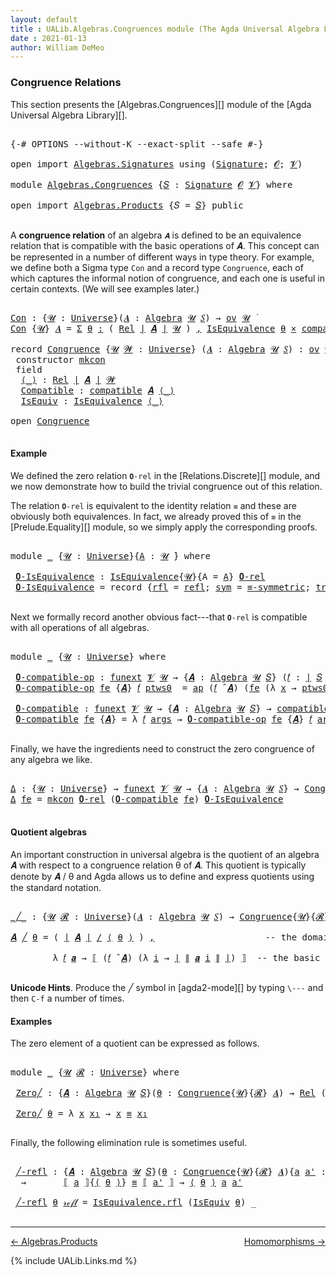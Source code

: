 ```yaml
---
layout: default
title : UALib.Algebras.Congruences module (The Agda Universal Algebra Library)
date : 2021-01-13
author: William DeMeo
---
```


### <a id="congruence-relations">Congruence Relations</a>

This section presents the [Algebras.Congruences][] module of the [Agda Universal Algebra Library][].

<pre class="Agda">

<a id="320" class="Symbol">{-#</a> <a id="324" class="Keyword">OPTIONS</a> <a id="332" class="Pragma">--without-K</a> <a id="344" class="Pragma">--exact-split</a> <a id="358" class="Pragma">--safe</a> <a id="365" class="Symbol">#-}</a>

<a id="370" class="Keyword">open</a> <a id="375" class="Keyword">import</a> <a id="382" href="Algebras.Signatures.html" class="Module">Algebras.Signatures</a> <a id="402" class="Keyword">using</a> <a id="408" class="Symbol">(</a><a id="409" href="Algebras.Signatures.html#1299" class="Function">Signature</a><a id="418" class="Symbol">;</a> <a id="420" href="Prelude.Preliminaries.html#5600" class="Generalizable">𝓞</a><a id="421" class="Symbol">;</a> <a id="423" href="Universes.html#262" class="Generalizable">𝓥</a><a id="424" class="Symbol">)</a>

<a id="427" class="Keyword">module</a> <a id="434" href="Algebras.Congruences.html" class="Module">Algebras.Congruences</a> <a id="455" class="Symbol">{</a><a id="456" href="Algebras.Congruences.html#456" class="Bound">𝑆</a> <a id="458" class="Symbol">:</a> <a id="460" href="Algebras.Signatures.html#1299" class="Function">Signature</a> <a id="470" href="Prelude.Preliminaries.html#5600" class="Generalizable">𝓞</a> <a id="472" href="Universes.html#262" class="Generalizable">𝓥</a><a id="473" class="Symbol">}</a> <a id="475" class="Keyword">where</a>

<a id="482" class="Keyword">open</a> <a id="487" class="Keyword">import</a> <a id="494" href="Algebras.Products.html" class="Module">Algebras.Products</a> <a id="512" class="Symbol">{</a><a id="513" class="Argument">𝑆</a> <a id="515" class="Symbol">=</a> <a id="517" href="Algebras.Congruences.html#456" class="Bound">𝑆</a><a id="518" class="Symbol">}</a> <a id="520" class="Keyword">public</a>

</pre>

A **congruence relation** of an algebra `𝑨` is defined to be an equivalence relation that is compatible with the basic operations of 𝑨.  This concept can be represented in a number of different ways in type theory.  For example, we define both a Sigma type `Con` and a record type `Congruence`, each of which captures the informal notion of congruence, and each one is useful in certain contexts. (We will see examples later.)

<pre class="Agda">

<a id="Con"></a><a id="982" href="Algebras.Congruences.html#982" class="Function">Con</a> <a id="986" class="Symbol">:</a> <a id="988" class="Symbol">{</a><a id="989" href="Algebras.Congruences.html#989" class="Bound">𝓤</a> <a id="991" class="Symbol">:</a> <a id="993" href="Agda.Primitive.html#423" class="Function">Universe</a><a id="1001" class="Symbol">}(</a><a id="1003" href="Algebras.Congruences.html#1003" class="Bound">𝑨</a> <a id="1005" class="Symbol">:</a> <a id="1007" href="Algebras.Algebras.html#694" class="Function">Algebra</a> <a id="1015" href="Algebras.Congruences.html#989" class="Bound">𝓤</a> <a id="1017" href="Algebras.Congruences.html#456" class="Bound">𝑆</a><a id="1018" class="Symbol">)</a> <a id="1020" class="Symbol">→</a> <a id="1022" href="Algebras.Products.html#1918" class="Function">ov</a> <a id="1025" href="Algebras.Congruences.html#989" class="Bound">𝓤</a> <a id="1027" href="Universes.html#403" class="Function Operator">̇</a>
<a id="1029" href="Algebras.Congruences.html#982" class="Function">Con</a> <a id="1033" class="Symbol">{</a><a id="1034" href="Algebras.Congruences.html#1034" class="Bound">𝓤</a><a id="1035" class="Symbol">}</a> <a id="1037" href="Algebras.Congruences.html#1037" class="Bound">𝑨</a> <a id="1039" class="Symbol">=</a> <a id="1041" href="MGS-MLTT.html#3074" class="Function">Σ</a> <a id="1043" href="Algebras.Congruences.html#1043" class="Bound">θ</a> <a id="1045" href="MGS-MLTT.html#3074" class="Function">꞉</a> <a id="1047" class="Symbol">(</a> <a id="1049" href="Relations.Discrete.html#7795" class="Function">Rel</a> <a id="1053" href="Prelude.Preliminaries.html#13523" class="Function Operator">∣</a> <a id="1055" href="Algebras.Congruences.html#1037" class="Bound">𝑨</a> <a id="1057" href="Prelude.Preliminaries.html#13523" class="Function Operator">∣</a> <a id="1059" href="Algebras.Congruences.html#1034" class="Bound">𝓤</a> <a id="1061" class="Symbol">)</a> <a id="1063" href="MGS-MLTT.html#3074" class="Function">,</a> <a id="1065" href="Relations.Quotients.html#2378" class="Record">IsEquivalence</a> <a id="1079" href="Algebras.Congruences.html#1043" class="Bound">θ</a> <a id="1081" href="MGS-MLTT.html#3515" class="Function Operator">×</a> <a id="1083" href="Algebras.Algebras.html#5864" class="Function">compatible</a> <a id="1094" href="Algebras.Congruences.html#1037" class="Bound">𝑨</a> <a id="1096" href="Algebras.Congruences.html#1043" class="Bound">θ</a>

<a id="1099" class="Keyword">record</a> <a id="Congruence"></a><a id="1106" href="Algebras.Congruences.html#1106" class="Record">Congruence</a> <a id="1117" class="Symbol">{</a><a id="1118" href="Algebras.Congruences.html#1118" class="Bound">𝓤</a> <a id="1120" href="Algebras.Congruences.html#1120" class="Bound">𝓦</a> <a id="1122" class="Symbol">:</a> <a id="1124" href="Agda.Primitive.html#423" class="Function">Universe</a><a id="1132" class="Symbol">}</a> <a id="1134" class="Symbol">(</a><a id="1135" href="Algebras.Congruences.html#1135" class="Bound">𝑨</a> <a id="1137" class="Symbol">:</a> <a id="1139" href="Algebras.Algebras.html#694" class="Function">Algebra</a> <a id="1147" href="Algebras.Congruences.html#1118" class="Bound">𝓤</a> <a id="1149" href="Algebras.Congruences.html#456" class="Bound">𝑆</a><a id="1150" class="Symbol">)</a> <a id="1152" class="Symbol">:</a> <a id="1154" href="Algebras.Products.html#1918" class="Function">ov</a> <a id="1157" href="Algebras.Congruences.html#1120" class="Bound">𝓦</a> <a id="1159" href="Agda.Primitive.html#636" class="Function Operator">⊔</a> <a id="1161" href="Algebras.Congruences.html#1118" class="Bound">𝓤</a> <a id="1163" href="Universes.html#403" class="Function Operator">̇</a>  <a id="1166" class="Keyword">where</a>
 <a id="1173" class="Keyword">constructor</a> <a id="mkcon"></a><a id="1185" href="Algebras.Congruences.html#1185" class="InductiveConstructor">mkcon</a>
 <a id="1192" class="Keyword">field</a>
  <a id="Congruence.⟨_⟩"></a><a id="1200" href="Algebras.Congruences.html#1200" class="Field Operator">⟨_⟩</a> <a id="1204" class="Symbol">:</a> <a id="1206" href="Relations.Discrete.html#7795" class="Function">Rel</a> <a id="1210" href="Prelude.Preliminaries.html#13523" class="Function Operator">∣</a> <a id="1212" href="Algebras.Congruences.html#1135" class="Bound">𝑨</a> <a id="1214" href="Prelude.Preliminaries.html#13523" class="Function Operator">∣</a> <a id="1216" href="Algebras.Congruences.html#1120" class="Bound">𝓦</a>
  <a id="Congruence.Compatible"></a><a id="1220" href="Algebras.Congruences.html#1220" class="Field">Compatible</a> <a id="1231" class="Symbol">:</a> <a id="1233" href="Algebras.Algebras.html#5864" class="Function">compatible</a> <a id="1244" href="Algebras.Congruences.html#1135" class="Bound">𝑨</a> <a id="1246" href="Algebras.Congruences.html#1200" class="Field Operator">⟨_⟩</a>
  <a id="Congruence.IsEquiv"></a><a id="1252" href="Algebras.Congruences.html#1252" class="Field">IsEquiv</a> <a id="1260" class="Symbol">:</a> <a id="1262" href="Relations.Quotients.html#2378" class="Record">IsEquivalence</a> <a id="1276" href="Algebras.Congruences.html#1200" class="Field Operator">⟨_⟩</a>

<a id="1281" class="Keyword">open</a> <a id="1286" href="Algebras.Congruences.html#1106" class="Module">Congruence</a>

</pre>



#### <a id="example">Example</a>

We defined the zero relation `𝟎-rel` in the [Relations.Discrete][] module, and we now demonstrate how to build the trivial congruence out of this relation.

The relation `𝟎-rel` is equivalent to the identity relation `≡` and these are obviously both equivalences. In fact, we already proved this of `≡` in the [Prelude.Equality][] module, so we simply apply the corresponding proofs.

<pre class="Agda">

<a id="1745" class="Keyword">module</a> <a id="1752" href="Algebras.Congruences.html#1752" class="Module">_</a> <a id="1754" class="Symbol">{</a><a id="1755" href="Algebras.Congruences.html#1755" class="Bound">𝓤</a> <a id="1757" class="Symbol">:</a> <a id="1759" href="Agda.Primitive.html#423" class="Function">Universe</a><a id="1767" class="Symbol">}{</a><a id="1769" href="Algebras.Congruences.html#1769" class="Bound">A</a> <a id="1771" class="Symbol">:</a> <a id="1773" href="Algebras.Congruences.html#1755" class="Bound">𝓤</a> <a id="1775" href="Universes.html#403" class="Function Operator">̇</a><a id="1776" class="Symbol">}</a> <a id="1778" class="Keyword">where</a>

 <a id="1786" href="Algebras.Congruences.html#1786" class="Function">𝟎-IsEquivalence</a> <a id="1802" class="Symbol">:</a> <a id="1804" href="Relations.Quotients.html#2378" class="Record">IsEquivalence</a><a id="1817" class="Symbol">{</a><a id="1818" href="Algebras.Congruences.html#1755" class="Bound">𝓤</a><a id="1819" class="Symbol">}{</a><a id="1821" class="Argument">A</a> <a id="1823" class="Symbol">=</a> <a id="1825" href="Algebras.Congruences.html#1769" class="Bound">A</a><a id="1826" class="Symbol">}</a> <a id="1828" href="Relations.Discrete.html#8324" class="Function">𝟎-rel</a>
 <a id="1835" href="Algebras.Congruences.html#1786" class="Function">𝟎-IsEquivalence</a> <a id="1851" class="Symbol">=</a> <a id="1853" class="Keyword">record</a> <a id="1860" class="Symbol">{</a><a id="1861" href="Relations.Quotients.html#2446" class="Field">rfl</a> <a id="1865" class="Symbol">=</a> <a id="1867" href="Prelude.Equality.html#1413" class="InductiveConstructor">refl</a><a id="1871" class="Symbol">;</a> <a id="1873" href="Relations.Quotients.html#2471" class="Field">sym</a> <a id="1877" class="Symbol">=</a> <a id="1879" href="Prelude.Equality.html#1964" class="Function">≡-symmetric</a><a id="1890" class="Symbol">;</a> <a id="1892" href="Relations.Quotients.html#2496" class="Field">trans</a> <a id="1898" class="Symbol">=</a> <a id="1900" href="Prelude.Equality.html#2090" class="Function">≡-transitive</a><a id="1912" class="Symbol">}</a>

</pre>

Next we formally record another obvious fact---that `𝟎-rel` is compatible with all operations of all algebras.

<pre class="Agda">

<a id="2053" class="Keyword">module</a> <a id="2060" href="Algebras.Congruences.html#2060" class="Module">_</a> <a id="2062" class="Symbol">{</a><a id="2063" href="Algebras.Congruences.html#2063" class="Bound">𝓤</a> <a id="2065" class="Symbol">:</a> <a id="2067" href="Agda.Primitive.html#423" class="Function">Universe</a><a id="2075" class="Symbol">}</a> <a id="2077" class="Keyword">where</a>

 <a id="2085" href="Algebras.Congruences.html#2085" class="Function">𝟎-compatible-op</a> <a id="2101" class="Symbol">:</a> <a id="2103" href="MGS-FunExt-from-Univalence.html#393" class="Function">funext</a> <a id="2110" href="Algebras.Congruences.html#472" class="Bound">𝓥</a> <a id="2112" href="Algebras.Congruences.html#2063" class="Bound">𝓤</a> <a id="2114" class="Symbol">→</a> <a id="2116" class="Symbol">{</a><a id="2117" href="Algebras.Congruences.html#2117" class="Bound">𝑨</a> <a id="2119" class="Symbol">:</a> <a id="2121" href="Algebras.Algebras.html#694" class="Function">Algebra</a> <a id="2129" href="Algebras.Congruences.html#2063" class="Bound">𝓤</a> <a id="2131" href="Algebras.Congruences.html#456" class="Bound">𝑆</a><a id="2132" class="Symbol">}</a> <a id="2134" class="Symbol">(</a><a id="2135" href="Algebras.Congruences.html#2135" class="Bound">𝑓</a> <a id="2137" class="Symbol">:</a> <a id="2139" href="Prelude.Preliminaries.html#13523" class="Function Operator">∣</a> <a id="2141" href="Algebras.Congruences.html#456" class="Bound">𝑆</a> <a id="2143" href="Prelude.Preliminaries.html#13523" class="Function Operator">∣</a><a id="2144" class="Symbol">)</a> <a id="2146" class="Symbol">→</a> <a id="2148" href="Relations.Discrete.html#10136" class="Function">compatible-fun</a> <a id="2163" class="Symbol">(</a><a id="2164" href="Algebras.Congruences.html#2135" class="Bound">𝑓</a> <a id="2166" href="Algebras.Algebras.html#2991" class="Function Operator">̂</a> <a id="2168" href="Algebras.Congruences.html#2117" class="Bound">𝑨</a><a id="2169" class="Symbol">)</a> <a id="2171" href="Relations.Discrete.html#8324" class="Function">𝟎-rel</a>
 <a id="2178" href="Algebras.Congruences.html#2085" class="Function">𝟎-compatible-op</a> <a id="2194" href="Algebras.Congruences.html#2194" class="Bound">fe</a> <a id="2197" class="Symbol">{</a><a id="2198" href="Algebras.Congruences.html#2198" class="Bound">𝑨</a><a id="2199" class="Symbol">}</a> <a id="2201" href="Algebras.Congruences.html#2201" class="Bound">𝑓</a> <a id="2203" href="Algebras.Congruences.html#2203" class="Bound">ptws0</a>  <a id="2210" class="Symbol">=</a> <a id="2212" href="MGS-MLTT.html#6613" class="Function">ap</a> <a id="2215" class="Symbol">(</a><a id="2216" href="Algebras.Congruences.html#2201" class="Bound">𝑓</a> <a id="2218" href="Algebras.Algebras.html#2991" class="Function Operator">̂</a> <a id="2220" href="Algebras.Congruences.html#2198" class="Bound">𝑨</a><a id="2221" class="Symbol">)</a> <a id="2223" class="Symbol">(</a><a id="2224" href="Algebras.Congruences.html#2194" class="Bound">fe</a> <a id="2227" class="Symbol">(λ</a> <a id="2230" href="Algebras.Congruences.html#2230" class="Bound">x</a> <a id="2232" class="Symbol">→</a> <a id="2234" href="Algebras.Congruences.html#2203" class="Bound">ptws0</a> <a id="2240" href="Algebras.Congruences.html#2230" class="Bound">x</a><a id="2241" class="Symbol">))</a>

 <a id="2246" href="Algebras.Congruences.html#2246" class="Function">𝟎-compatible</a> <a id="2259" class="Symbol">:</a> <a id="2261" href="MGS-FunExt-from-Univalence.html#393" class="Function">funext</a> <a id="2268" href="Algebras.Congruences.html#472" class="Bound">𝓥</a> <a id="2270" href="Algebras.Congruences.html#2063" class="Bound">𝓤</a> <a id="2272" class="Symbol">→</a> <a id="2274" class="Symbol">{</a><a id="2275" href="Algebras.Congruences.html#2275" class="Bound">𝑨</a> <a id="2277" class="Symbol">:</a> <a id="2279" href="Algebras.Algebras.html#694" class="Function">Algebra</a> <a id="2287" href="Algebras.Congruences.html#2063" class="Bound">𝓤</a> <a id="2289" href="Algebras.Congruences.html#456" class="Bound">𝑆</a><a id="2290" class="Symbol">}</a> <a id="2292" class="Symbol">→</a> <a id="2294" href="Algebras.Algebras.html#5864" class="Function">compatible</a> <a id="2305" href="Algebras.Congruences.html#2275" class="Bound">𝑨</a> <a id="2307" href="Relations.Discrete.html#8324" class="Function">𝟎-rel</a>
 <a id="2314" href="Algebras.Congruences.html#2246" class="Function">𝟎-compatible</a> <a id="2327" href="Algebras.Congruences.html#2327" class="Bound">fe</a> <a id="2330" class="Symbol">{</a><a id="2331" href="Algebras.Congruences.html#2331" class="Bound">𝑨</a><a id="2332" class="Symbol">}</a> <a id="2334" class="Symbol">=</a> <a id="2336" class="Symbol">λ</a> <a id="2338" href="Algebras.Congruences.html#2338" class="Bound">𝑓</a> <a id="2340" href="Algebras.Congruences.html#2340" class="Bound">args</a> <a id="2345" class="Symbol">→</a> <a id="2347" href="Algebras.Congruences.html#2085" class="Function">𝟎-compatible-op</a> <a id="2363" href="Algebras.Congruences.html#2327" class="Bound">fe</a> <a id="2366" class="Symbol">{</a><a id="2367" href="Algebras.Congruences.html#2331" class="Bound">𝑨</a><a id="2368" class="Symbol">}</a> <a id="2370" href="Algebras.Congruences.html#2338" class="Bound">𝑓</a> <a id="2372" href="Algebras.Congruences.html#2340" class="Bound">args</a>

</pre>

Finally, we have the ingredients need to construct the zero congruence of any algebra we like.

<pre class="Agda">

<a id="Δ"></a><a id="2500" href="Algebras.Congruences.html#2500" class="Function">Δ</a> <a id="2502" class="Symbol">:</a> <a id="2504" class="Symbol">{</a><a id="2505" href="Algebras.Congruences.html#2505" class="Bound">𝓤</a> <a id="2507" class="Symbol">:</a> <a id="2509" href="Agda.Primitive.html#423" class="Function">Universe</a><a id="2517" class="Symbol">}</a> <a id="2519" class="Symbol">→</a> <a id="2521" href="MGS-FunExt-from-Univalence.html#393" class="Function">funext</a> <a id="2528" href="Algebras.Congruences.html#472" class="Bound">𝓥</a> <a id="2530" href="Algebras.Congruences.html#2505" class="Bound">𝓤</a> <a id="2532" class="Symbol">→</a> <a id="2534" class="Symbol">{</a><a id="2535" href="Algebras.Congruences.html#2535" class="Bound">𝑨</a> <a id="2537" class="Symbol">:</a> <a id="2539" href="Algebras.Algebras.html#694" class="Function">Algebra</a> <a id="2547" href="Algebras.Congruences.html#2505" class="Bound">𝓤</a> <a id="2549" href="Algebras.Congruences.html#456" class="Bound">𝑆</a><a id="2550" class="Symbol">}</a> <a id="2552" class="Symbol">→</a> <a id="2554" href="Algebras.Congruences.html#1106" class="Record">Congruence</a> <a id="2565" href="Algebras.Congruences.html#2535" class="Bound">𝑨</a>
<a id="2567" href="Algebras.Congruences.html#2500" class="Function">Δ</a> <a id="2569" href="Algebras.Congruences.html#2569" class="Bound">fe</a> <a id="2572" class="Symbol">=</a> <a id="2574" href="Algebras.Congruences.html#1185" class="InductiveConstructor">mkcon</a> <a id="2580" href="Relations.Discrete.html#8324" class="Function">𝟎-rel</a> <a id="2586" class="Symbol">(</a><a id="2587" href="Algebras.Congruences.html#2246" class="Function">𝟎-compatible</a> <a id="2600" href="Algebras.Congruences.html#2569" class="Bound">fe</a><a id="2602" class="Symbol">)</a> <a id="2604" href="Algebras.Congruences.html#1786" class="Function">𝟎-IsEquivalence</a>

</pre>




#### <a id="quotient-algebras">Quotient algebras</a>

An important construction in universal algebra is the quotient of an algebra 𝑨 with respect to a congruence relation θ of 𝑨.  This quotient is typically denote by 𝑨 / θ and Agda allows us to define and express quotients using the standard notation.

<pre class="Agda">

<a id="_╱_"></a><a id="2954" href="Algebras.Congruences.html#2954" class="Function Operator">_╱_</a> <a id="2958" class="Symbol">:</a> <a id="2960" class="Symbol">{</a><a id="2961" href="Algebras.Congruences.html#2961" class="Bound">𝓤</a> <a id="2963" href="Algebras.Congruences.html#2963" class="Bound">𝓡</a> <a id="2965" class="Symbol">:</a> <a id="2967" href="Agda.Primitive.html#423" class="Function">Universe</a><a id="2975" class="Symbol">}(</a><a id="2977" href="Algebras.Congruences.html#2977" class="Bound">𝑨</a> <a id="2979" class="Symbol">:</a> <a id="2981" href="Algebras.Algebras.html#694" class="Function">Algebra</a> <a id="2989" href="Algebras.Congruences.html#2961" class="Bound">𝓤</a> <a id="2991" href="Algebras.Congruences.html#456" class="Bound">𝑆</a><a id="2992" class="Symbol">)</a> <a id="2994" class="Symbol">→</a> <a id="2996" href="Algebras.Congruences.html#1106" class="Record">Congruence</a><a id="3006" class="Symbol">{</a><a id="3007" href="Algebras.Congruences.html#2961" class="Bound">𝓤</a><a id="3008" class="Symbol">}{</a><a id="3010" href="Algebras.Congruences.html#2963" class="Bound">𝓡</a><a id="3011" class="Symbol">}</a> <a id="3013" href="Algebras.Congruences.html#2977" class="Bound">𝑨</a> <a id="3015" class="Symbol">→</a> <a id="3017" href="Algebras.Algebras.html#694" class="Function">Algebra</a> <a id="3025" class="Symbol">(</a><a id="3026" href="Algebras.Congruences.html#2961" class="Bound">𝓤</a> <a id="3028" href="Agda.Primitive.html#636" class="Function Operator">⊔</a> <a id="3030" href="Algebras.Congruences.html#2963" class="Bound">𝓡</a> <a id="3032" href="Agda.Primitive.html#606" class="Function Operator">⁺</a><a id="3033" class="Symbol">)</a> <a id="3035" href="Algebras.Congruences.html#456" class="Bound">𝑆</a>

<a id="3038" href="Algebras.Congruences.html#3038" class="Bound">𝑨</a> <a id="3040" href="Algebras.Congruences.html#2954" class="Function Operator">╱</a> <a id="3042" href="Algebras.Congruences.html#3042" class="Bound">θ</a> <a id="3044" class="Symbol">=</a> <a id="3046" class="Symbol">(</a> <a id="3048" href="Prelude.Preliminaries.html#13523" class="Function Operator">∣</a> <a id="3050" href="Algebras.Congruences.html#3038" class="Bound">𝑨</a> <a id="3052" href="Prelude.Preliminaries.html#13523" class="Function Operator">∣</a> <a id="3054" href="Relations.Quotients.html#4069" class="Function Operator">/</a> <a id="3056" href="Algebras.Congruences.html#1200" class="Field Operator">⟨</a> <a id="3058" href="Algebras.Congruences.html#3042" class="Bound">θ</a> <a id="3060" href="Algebras.Congruences.html#1200" class="Field Operator">⟩</a> <a id="3062" class="Symbol">)</a> <a id="3064" href="MGS-MLTT.html#2929" class="InductiveConstructor Operator">,</a>                     <a id="3086" class="Comment">-- the domain of the quotient algebra</a>

        <a id="3133" class="Symbol">λ</a> <a id="3135" href="Algebras.Congruences.html#3135" class="Bound">𝑓</a> <a id="3137" href="Algebras.Congruences.html#3137" class="Bound">𝒂</a> <a id="3139" class="Symbol">→</a> <a id="3141" href="Relations.Quotients.html#4283" class="Function Operator">⟦</a> <a id="3143" class="Symbol">(</a><a id="3144" href="Algebras.Congruences.html#3135" class="Bound">𝑓</a> <a id="3146" href="Algebras.Algebras.html#2991" class="Function Operator">̂</a> <a id="3148" href="Algebras.Congruences.html#3038" class="Bound">𝑨</a><a id="3149" class="Symbol">)</a> <a id="3151" class="Symbol">(λ</a> <a id="3154" href="Algebras.Congruences.html#3154" class="Bound">i</a> <a id="3156" class="Symbol">→</a> <a id="3158" href="Prelude.Preliminaries.html#13523" class="Function Operator">∣</a> <a id="3160" href="Prelude.Preliminaries.html#13601" class="Function Operator">∥</a> <a id="3162" href="Algebras.Congruences.html#3137" class="Bound">𝒂</a> <a id="3164" href="Algebras.Congruences.html#3154" class="Bound">i</a> <a id="3166" href="Prelude.Preliminaries.html#13601" class="Function Operator">∥</a> <a id="3168" href="Prelude.Preliminaries.html#13523" class="Function Operator">∣</a><a id="3169" class="Symbol">)</a> <a id="3171" href="Relations.Quotients.html#4283" class="Function Operator">⟧</a>  <a id="3174" class="Comment">-- the basic operations of the quotient algebra</a>

</pre>

**Unicode Hints**. Produce the ╱ symbol in [agda2-mode][] by typing `\---` and then `C-f` a number of times.

#### <a id="examples">Examples</a>

The zero element of a quotient can be expressed as follows.

<pre class="Agda">

<a id="3456" class="Keyword">module</a> <a id="3463" href="Algebras.Congruences.html#3463" class="Module">_</a> <a id="3465" class="Symbol">{</a><a id="3466" href="Algebras.Congruences.html#3466" class="Bound">𝓤</a> <a id="3468" href="Algebras.Congruences.html#3468" class="Bound">𝓡</a> <a id="3470" class="Symbol">:</a> <a id="3472" href="Agda.Primitive.html#423" class="Function">Universe</a><a id="3480" class="Symbol">}</a> <a id="3482" class="Keyword">where</a>

 <a id="3490" href="Algebras.Congruences.html#3490" class="Function">Zero╱</a> <a id="3496" class="Symbol">:</a> <a id="3498" class="Symbol">{</a><a id="3499" href="Algebras.Congruences.html#3499" class="Bound">𝑨</a> <a id="3501" class="Symbol">:</a> <a id="3503" href="Algebras.Algebras.html#694" class="Function">Algebra</a> <a id="3511" href="Algebras.Congruences.html#3466" class="Bound">𝓤</a> <a id="3513" href="Algebras.Congruences.html#456" class="Bound">𝑆</a><a id="3514" class="Symbol">}(</a><a id="3516" href="Algebras.Congruences.html#3516" class="Bound">θ</a> <a id="3518" class="Symbol">:</a> <a id="3520" href="Algebras.Congruences.html#1106" class="Record">Congruence</a><a id="3530" class="Symbol">{</a><a id="3531" href="Algebras.Congruences.html#3466" class="Bound">𝓤</a><a id="3532" class="Symbol">}{</a><a id="3534" href="Algebras.Congruences.html#3468" class="Bound">𝓡</a><a id="3535" class="Symbol">}</a> <a id="3537" href="Algebras.Congruences.html#3499" class="Bound">𝑨</a><a id="3538" class="Symbol">)</a> <a id="3540" class="Symbol">→</a> <a id="3542" href="Relations.Discrete.html#7795" class="Function">Rel</a> <a id="3546" class="Symbol">(</a><a id="3547" href="Prelude.Preliminaries.html#13523" class="Function Operator">∣</a> <a id="3549" href="Algebras.Congruences.html#3499" class="Bound">𝑨</a> <a id="3551" href="Prelude.Preliminaries.html#13523" class="Function Operator">∣</a> <a id="3553" href="Relations.Quotients.html#4069" class="Function Operator">/</a> <a id="3555" href="Algebras.Congruences.html#1200" class="Field Operator">⟨</a> <a id="3557" href="Algebras.Congruences.html#3516" class="Bound">θ</a> <a id="3559" href="Algebras.Congruences.html#1200" class="Field Operator">⟩</a><a id="3560" class="Symbol">)(</a><a id="3562" href="Algebras.Congruences.html#3466" class="Bound">𝓤</a> <a id="3564" href="Agda.Primitive.html#636" class="Function Operator">⊔</a> <a id="3566" href="Algebras.Congruences.html#3468" class="Bound">𝓡</a> <a id="3568" href="Agda.Primitive.html#606" class="Function Operator">⁺</a><a id="3569" class="Symbol">)</a>

 <a id="3573" href="Algebras.Congruences.html#3490" class="Function">Zero╱</a> <a id="3579" href="Algebras.Congruences.html#3579" class="Bound">θ</a> <a id="3581" class="Symbol">=</a> <a id="3583" class="Symbol">λ</a> <a id="3585" href="Algebras.Congruences.html#3585" class="Bound">x</a> <a id="3587" href="Algebras.Congruences.html#3587" class="Bound">x₁</a> <a id="3590" class="Symbol">→</a> <a id="3592" href="Algebras.Congruences.html#3585" class="Bound">x</a> <a id="3594" href="Prelude.Equality.html#1231" class="Datatype Operator">≡</a> <a id="3596" href="Algebras.Congruences.html#3587" class="Bound">x₁</a>

</pre>

Finally, the following elimination rule is sometimes useful.

<pre class="Agda">

 <a id="3689" href="Algebras.Congruences.html#3689" class="Function">╱-refl</a> <a id="3696" class="Symbol">:</a> <a id="3698" class="Symbol">{</a><a id="3699" href="Algebras.Congruences.html#3699" class="Bound">𝑨</a> <a id="3701" class="Symbol">:</a> <a id="3703" href="Algebras.Algebras.html#694" class="Function">Algebra</a> <a id="3711" href="Algebras.Congruences.html#3466" class="Bound">𝓤</a> <a id="3713" href="Algebras.Congruences.html#456" class="Bound">𝑆</a><a id="3714" class="Symbol">}(</a><a id="3716" href="Algebras.Congruences.html#3716" class="Bound">θ</a> <a id="3718" class="Symbol">:</a> <a id="3720" href="Algebras.Congruences.html#1106" class="Record">Congruence</a><a id="3730" class="Symbol">{</a><a id="3731" href="Algebras.Congruences.html#3466" class="Bound">𝓤</a><a id="3732" class="Symbol">}{</a><a id="3734" href="Algebras.Congruences.html#3468" class="Bound">𝓡</a><a id="3735" class="Symbol">}</a> <a id="3737" href="Algebras.Congruences.html#3699" class="Bound">𝑨</a><a id="3738" class="Symbol">){</a><a id="3740" href="Algebras.Congruences.html#3740" class="Bound">a</a> <a id="3742" href="Algebras.Congruences.html#3742" class="Bound">a&#39;</a> <a id="3745" class="Symbol">:</a> <a id="3747" href="Prelude.Preliminaries.html#13523" class="Function Operator">∣</a> <a id="3749" href="Algebras.Congruences.html#3699" class="Bound">𝑨</a> <a id="3751" href="Prelude.Preliminaries.html#13523" class="Function Operator">∣</a><a id="3752" class="Symbol">}</a>
  <a id="3756" class="Symbol">→</a>       <a id="3764" href="Relations.Quotients.html#4283" class="Function Operator">⟦</a> <a id="3766" href="Algebras.Congruences.html#3740" class="Bound">a</a> <a id="3768" href="Relations.Quotients.html#4283" class="Function Operator">⟧</a><a id="3769" class="Symbol">{</a><a id="3770" href="Algebras.Congruences.html#1200" class="Field Operator">⟨</a> <a id="3772" href="Algebras.Congruences.html#3716" class="Bound">θ</a> <a id="3774" href="Algebras.Congruences.html#1200" class="Field Operator">⟩</a><a id="3775" class="Symbol">}</a> <a id="3777" href="Prelude.Equality.html#1231" class="Datatype Operator">≡</a> <a id="3779" href="Relations.Quotients.html#4283" class="Function Operator">⟦</a> <a id="3781" href="Algebras.Congruences.html#3742" class="Bound">a&#39;</a> <a id="3784" href="Relations.Quotients.html#4283" class="Function Operator">⟧</a> <a id="3786" class="Symbol">→</a> <a id="3788" href="Algebras.Congruences.html#1200" class="Field Operator">⟨</a> <a id="3790" href="Algebras.Congruences.html#3716" class="Bound">θ</a> <a id="3792" href="Algebras.Congruences.html#1200" class="Field Operator">⟩</a> <a id="3794" href="Algebras.Congruences.html#3740" class="Bound">a</a> <a id="3796" href="Algebras.Congruences.html#3742" class="Bound">a&#39;</a>

 <a id="3801" href="Algebras.Congruences.html#3689" class="Function">╱-refl</a> <a id="3808" href="Algebras.Congruences.html#3808" class="Bound">θ</a> <a id="3810" href="Prelude.Equality.html#1245" class="InductiveConstructor">𝓇ℯ𝒻𝓁</a> <a id="3815" class="Symbol">=</a> <a id="3817" href="Relations.Quotients.html#2446" class="Field">IsEquivalence.rfl</a> <a id="3835" class="Symbol">(</a><a id="3836" href="Algebras.Congruences.html#1252" class="Field">IsEquiv</a> <a id="3844" href="Algebras.Congruences.html#3808" class="Bound">θ</a><a id="3845" class="Symbol">)</a> <a id="3847" class="Symbol">_</a>

</pre>

--------------------------------------

[← Algebras.Products](Algebras.Products.html)
<span style="float:right;">[Homomorphisms →](Homomorphisms.html)</span>

{% include UALib.Links.md %}
